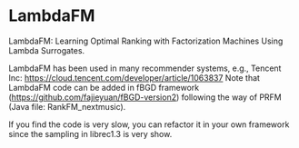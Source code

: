 # LambdaFM
LambdaFM: Learning Optimal Ranking with Factorization Machines Using Lambda Surrogates.

LambdaFM has been used in many recommender systems, e.g., Tencent Inc: https://cloud.tencent.com/developer/article/1063837 
Note that LambdaFM code can be added in fBGD framework (https://github.com/fajieyuan/fBGD-version2)  following the way of PRFM (Java file: RankFM_nextmusic). 

If you find the code is very slow, you can refactor it in your own framework since the sampling in librec1.3 is very show.
